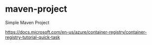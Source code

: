 # maven-project

Simple Maven Project



https://docs.microsoft.com/en-us/azure/container-registry/container-registry-tutorial-quick-task
